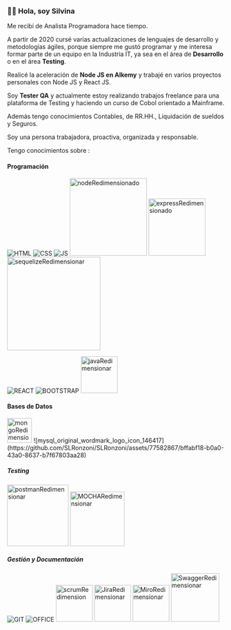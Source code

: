 ### 👋🏻 **Hola, soy Silvina**

Me recibí de Analista Programadora hace tiempo. 

A partir de 2020 cursé varias actualizaciones de lenguajes de desarrollo y metodologías ágiles, porque siempre me gustó programar y me interesa formar parte de un equipo en la Industria IT, ya sea en el área de **Desarrollo** o en el área **Testing**.

Realicé la aceleración de **Node JS en Alkemy** y trabajé en varios proyectos personales con Node JS y React JS.

Soy **Tester QA** y actualmente estoy realizando trabajos freelance para una plataforma de Testing y haciendo un curso de Cobol orientado a Mainframe.

Además tengo conocimientos Contables, de RR.HH., Liquidación de sueldos y Seguros.

Soy una persona trabajadora, proactiva, organizada y responsable.



Tengo conocimientos sobre : 


#### Programación
 
![HTML](https://user-images.githubusercontent.com/77582867/141662514-db0d47ee-6135-44e3-ac75-c5d738fcc037.png)
![CSS](https://user-images.githubusercontent.com/77582867/141662517-6e01753f-6443-49d4-8d9e-309ccb14c4e8.png)
![JS](https://user-images.githubusercontent.com/77582867/141662702-21695e9c-05e0-4026-890c-7744fa48fbbb.png)
<img width="179" alt="nodeRedimensionado" src="https://github.com/SLRonzoni/SLRonzoni/assets/77582867/1b20d199-f64c-47de-8d23-476b0ca66058">
<img width="132" alt="expressRedimensionado" src="https://github.com/SLRonzoni/SLRonzoni/assets/77582867/df9e93f4-a249-4e63-923a-2b02950cad83">
<img width="216" alt="sequelizeRedimensionar" src="https://github.com/SLRonzoni/SLRonzoni/assets/77582867/7f013132-bceb-4323-871c-68b142cbbb15">

![REACT](https://user-images.githubusercontent.com/77582867/141662734-dba5d0a1-a0a6-449f-ac65-1a94bd59ae8f.png)
![BOOTSTRAP](https://user-images.githubusercontent.com/77582867/141662647-26828224-5fdc-4a93-890e-f0d9541985c4.png)
<img width="85" alt="javaRedimensionar" src="https://github.com/SLRonzoni/SLRonzoni/assets/77582867/b9bea072-9ad3-4042-8038-6827e814e0d1">


#### Bases de Datos
<img width="57" alt="mongoRedimensionar" src="https://github.com/SLRonzoni/SLRonzoni/assets/77582867/e35b7781-bf80-4393-a304-a7169bd36eb6">
![mysql_original_wordmark_logo_icon_146417](https://github.com/SLRonzoni/SLRonzoni/assets/77582867/bffabf18-b0a0-43a0-8637-b7f67803aa28)

  
##### Testing
<img width="142" alt="postmanRedimensionar" src="https://github.com/SLRonzoni/SLRonzoni/assets/77582867/0be3433b-b26f-4e60-bc70-b1073b6084df">
<img width="126" alt="MOCHARedimensionar" src="https://github.com/SLRonzoni/SLRonzoni/assets/77582867/f41fdc8a-dcd9-4df3-ba21-d2cff6ff255f">

  
##### Gestión y Documentación
![GIT](https://user-images.githubusercontent.com/77582867/141662651-0537e50e-fa97-4b9c-8f17-c856e2cdd60c.png)
![OFFICE](https://user-images.githubusercontent.com/77582867/141663152-a7efd745-af62-4a89-8361-4495b1c0ed81.png)
<img width="85" alt="scrumRedimension" src="https://github.com/SLRonzoni/SLRonzoni/assets/77582867/771df7cc-309a-4e9a-948c-110a966aa81d">
<img width="85" alt="JiraRedimensionar" src="https://github.com/SLRonzoni/SLRonzoni/assets/77582867/efe4be4c-d9af-4a3e-a01b-d22ec195a5fd">
<img width="85" alt="MiroRedimensionar" src="https://github.com/SLRonzoni/SLRonzoni/assets/77582867/8d72db7c-7611-4c0c-86bc-258b06d908cd">
<img width="112" alt="SwaggerRedimensionar" src="https://github.com/SLRonzoni/SLRonzoni/assets/77582867/57b2dd62-5fd2-48ed-b212-77bb39f4706b">
